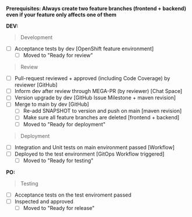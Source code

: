 **Prerequisites: Always create two feature branches (frontend + backend) even if your feature only affects one of them**

**DEV:**
> Development
- [ ] Acceptance tests by dev [OpenShift feature environment]
  - [ ] Moved to "Ready for review"

> Review
- [ ] Pull-request reviewed + approved (including Code Coverage) by reviewer [GitHub]
- [ ] Inform dev after review through MEGA-PR (by reviewer) [Chat Space]
- [ ] Version upgrade by dev [GitHub Issue Milestone + maven revision]
- [ ] Merge to main by dev [GitHub]
  - [ ]  Re-add SNAPSHOT to version and push on main [maven revision]
  - [ ]  Make sure all feature branches are deleted [frontend + backend]
  - [ ]  Moved to "Ready for deployment"

> Deployment
- [ ] Integration and Unit tests on main environment passed [Workflow]
- [ ] Deployed to the test environment [GitOps Workflow triggered]
  - [ ] Moved to "Ready for testing"

**PO:**
> Testing
- [ ] Acceptance tests on the test enviroment passed
- [ ] Inspected and approved
  - [ ] Moved to "Ready for release"
